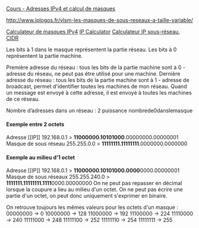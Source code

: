 [Cours - Adresses IPv4 et calcul de masques](https://www.it-connect.fr/adresses-ipv4-et-le-calcul-des-masques-de-sous-reseaux/)

http://www.iplogos.fr/vlsm-les-masques-de-sous-reseaux-a-taille-variable/


[Calculateur de masques IPv4](https://cric.grenoble.cnrs.fr/Administrateurs/Outils/CalculMasque/)
[IP Calculator](http://jodies.de/ipcalc)
[Calculateur IP sous-réseau, CIDR](https://ceipam.eu/fr/ipcalculator.php)

Les bits à 1 dans le masque représentent la partie réseau. 
Les bits à 0 représentent la partie machine.


Première adresse du réseau : tous les bits de la partie machine sont à 0 - adresse du réseau, ne peut pas être utilisé pour une machine.
Dernière adresse du réseau : tous les bits de la partie machine sont à 1 - adresse de broadcast, permet d'identifier toutes les machines de mon réseau. Quand un message est envoyé à cette adresse, il est envoyé à toutes les machines de ce réseau. 

Nombre d’adresses dans un réseau : 2 puissance nombrede0danslemasque

#### Exemple entre 2 octets
Adresse [[IP]]
192.168.0.1 > **11000000.10101000**.00000000.00000001
Masque de sous réseau
255.255.0.0 > **11111111.11111111**.0000000.0000000

#### Exemple au milieu d'1 octet
Adresse [[IP]]
192.168.0.1 > **11000000.10101000.0000**0000.00000001
Masque de sous réseaux
255.255.240.0 > **1111111.11111111.1111**0000.00000000
On ne peut pas repasser en décimal lorsque la coupure a lieu au milieu d'un octet. On ne peut pas écrire une partie d'un octet, on peut donc uniquement s'exprimer en binaire. 

On retrouve toujours les mêmes valeurs pour les octets d'un masque : 
00000000 -> 0
10000000 -> 128
11000000 -> 192
11100000 -> 224
11110000 -> 240
11111000 -> 248
11111100 -> 252
11111110 -> 254
11111111 -> 255